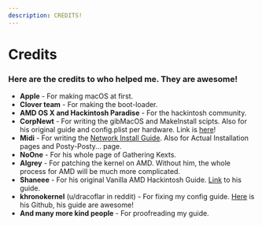 ```yaml
---
description: CREDITS!
---
```


# Credits

### Here are the credits to who helped me. They are awesome!

* **Apple** - For making macOS at first.
* **Clover team** - For making the boot-loader.
* **AMD OS X and Hackintosh Paradise** - For the hackintosh community.
* **CorpNewt** - For writing the gibMacOS and MakeInstall scipts. Also for his original guide and config.plist per hardware. Link is [here](https://hackintosh.gitbook.io/-r-hackintosh-vanilla-desktop-guide/)!
* **Midi** - For writing the [Network Install Guide](https://internet-install.gitbook.io/macos-internet-install/). Also for Actual Installation pages and Posty-Posty... page.
* **NoOne** - For his whole page of Gathering Kexts.
* **Algrey** - For patching the kernel on AMD. Without him, the whole process for AMD will be much more complicated.
* **Shaneee** - For his original Vanilla AMD Hackintosh Guide. [Link](https://vanilla.amd-osx.com) to his guide.
* **khronokernel** \(u/dracoflar in reddit\) - For fixing my config guide. [Here](https://github.com/khronokernel) is his Github, his guide are awesome!
* **And many more kind people** - For proofreading my guide.

